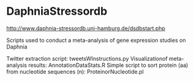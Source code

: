 # DaphniaStressordb
http://www.daphnia-stressordb.uni-hamburg.de/dsdbstart.php

Scripts used to conduct a meta-analysis of gene expression studies on Daphnia

Twitter extraction script: tweetsWInstructions.py
Visualizationof meta-analysis results: AnnotationDataStats.R
Simple script to sort protein (aa) from nucleotide sequences (n): ProteinorNucleotide.pl

